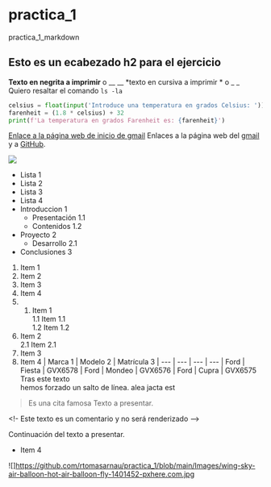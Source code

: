 # practica_1
practica_1_markdown
## Esto es un ecabezado h2 para el ejercicio
**Texto en negrita a imprimir** o __ __
*texto en cursiva a imprimir * o _ _
Quiero resaltar el comando `ls -la`
```python
celsius = float(input('Introduce una temperatura en grados Celsius: '))
farenheit = (1.8 * celsius) + 32
print(f'La temperatura en grados Farenheit es: {farenheit}')
```
[Enlace a la página web de inicio de gmail](https://workspace.google.com/intl/es/gmail/)
Enlaces a la página web del [gmail][1] y a [GitHub][2].

[1]: https://workspace.google.com/intl/es/gmail/
[2]: https://github.com
![](https://pxhere.com/es/photo/1401452)
* Lista 1
* Lista 2
* Lista 3
* Lista 4
* Introduccion 1
  * Presentación 1.1
  * Contenidos 1.2
* Proyecto 2
  * Desarrollo 2.1
* Conclusiones 3
1. Item 1
2. Item 2
3. Item 3
4. Item 4
5. 1. Item 1  
  1.1 Item 1.1  
  1.2 Item 1.2  
2. Item 2  
  2.1 Item 2.1  
3. Item 3  
4. Item 4
| Marca 1 | Modelo 2 | Matrícula 3
| --- | --- | --- | ---
| Ford | Fiesta | GVX6578
| Ford | Mondeo | GVX6576
| Ford | Cupra | GVX6575
Tras este texto    
hemos forzado un salto de línea.
alea jacta est
> Es una cita famosa
Texto a presentar.

<!- Este texto es un comentario y no será renderizado -->

Continuación del texto a presentar.
* Item 4

![]https://github.com/rtomasarnau/practica_1/blob/main/Images/wing-sky-air-balloon-hot-air-balloon-fly-1401452-pxhere.com.jpg

